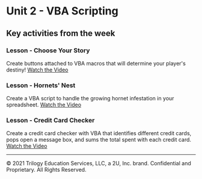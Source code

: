 # Unit 2 - VBA Scripting

## Key activities from the week

### Lesson - Choose Your Story

Create buttons attached to VBA macros that will determine your player's destiny!
[Watch the Video](https://youtu.be/EqV1LQgofP4)

### Lesson - Hornets' Nest

Create a VBA script to handle the growing hornet infestation in your spreadsheet.
[Watch the Video](https://youtu.be/0f-M3cKzWMs)

### Lesson - Credit Card Checker

Create a credit card checker with VBA that identifies different credit cards, pops open a message box, and sums the total spent with each credit card. [Watch the Video](https://youtu.be/xkRl14pHLBU)

- - - 

© 2021 Trilogy Education Services, LLC, a 2U, Inc. brand. Confidential and Proprietary. All Rights Reserved.
